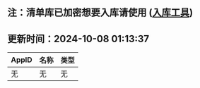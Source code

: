 ## 注：清单库已加密想要入库请使用 ([入库工具](https://github.com/BlankTMing/ManifestAutoUpdate/releases))

## 更新时间：2024-10-08 01:13:37
| AppID | 名称 | 类型  |
| :-------------------- | :----------------------------- | :----------- |
| 无 | 无 | 无 |
